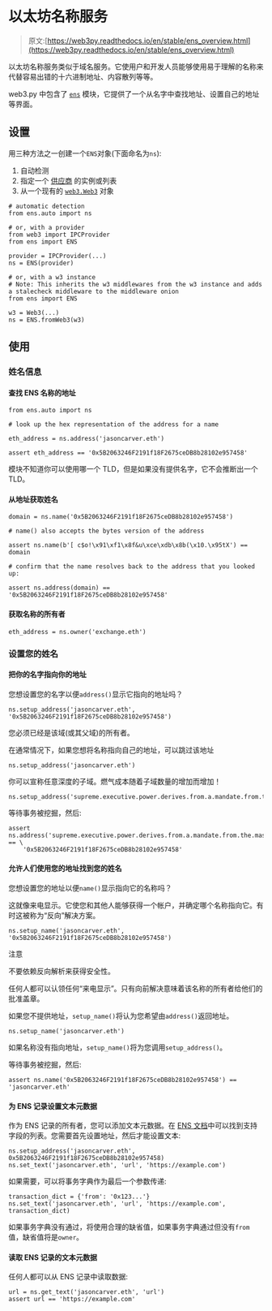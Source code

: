 # 以太坊名称服务

> 原文:[https://web3py.readthedocs.io/en/stable/ens_overview.html](https://web3py.readthedocs.io/en/stable/ens_overview.html)

 以太坊名称服务类似于域名服务。它使用户和开发人员能够使用易于理解的名称来代替容易出错的十六进制地址、内容散列等等。

web3.py 中包含了 [`ens`](ens.html#module-ens "ens") 模块，它提供了一个从名字中查找地址、设置自己的地址等界面。

## 设置

用三种方法之一创建一个`ENS`对象(下面命名为`ns`):

1.  自动检测
2.  指定一个 [供应商](providers.html#providers) 的实例或列表
3.  从一个现有的 [`web3.Web3`](web3.main.html#web3.Web3 "web3.Web3") 对象

```
# automatic detection
from ens.auto import ns

# or, with a provider
from web3 import IPCProvider
from ens import ENS

provider = IPCProvider(...)
ns = ENS(provider)

# or, with a w3 instance
# Note: This inherits the w3 middlewares from the w3 instance and adds a stalecheck middleware to the middleware onion
from ens import ENS

w3 = Web3(...)
ns = ENS.fromWeb3(w3) 
```

## 使用

### 姓名信息

 #### 查找 ENS 名称的地址

```
from ens.auto import ns

# look up the hex representation of the address for a name

eth_address = ns.address('jasoncarver.eth')

assert eth_address == '0x5B2063246F2191f18F2675ceDB8b28102e957458' 
```

模块不知道你可以使用哪一个 TLD，但是如果没有提供名字，它不会推断出一个 TLD。 

#### 从地址获取姓名

```
domain = ns.name('0x5B2063246F2191f18F2675ceDB8b28102e957458')

# name() also accepts the bytes version of the address

assert ns.name(b'[ c$o!\x91\xf1\x8f&u\xce\xdb\x8b(\x10.\x95tX') == domain

# confirm that the name resolves back to the address that you looked up:

assert ns.address(domain) == '0x5B2063246F2191f18F2675ceDB8b28102e957458' 
```

#### 获取名称的所有者

```
eth_address = ns.owner('exchange.eth') 
```

### 设置您的姓名

#### 把你的名字指向你的地址

您想设置您的名字以便`address()`显示它指向的地址吗？

```
ns.setup_address('jasoncarver.eth', '0x5B2063246F2191f18F2675ceDB8b28102e957458') 
```

您必须已经是该域(或其父域)的所有者。

在通常情况下，如果您想将名称指向自己的地址，可以跳过该地址

```
ns.setup_address('jasoncarver.eth') 
```

你可以宣称任意深度的子域。燃气成本随着子域数量的增加而增加！

```
ns.setup_address('supreme.executive.power.derives.from.a.mandate.from.the.masses.jasoncarver.eth') 
```

等待事务被挖掘，然后:

```
assert ns.address('supreme.executive.power.derives.from.a.mandate.from.the.masses.jasoncarver.eth') == \
    '0x5B2063246F2191f18F2675ceDB8b28102e957458' 
```

#### 允许人们使用您的地址找到您的姓名

您想设置您的地址以便`name()`显示指向它的名称吗？

这就像来电显示。它使您和其他人能够获得一个帐户，并确定哪个名称指向它。有时这被称为“反向”解决方案。

```
ns.setup_name('jasoncarver.eth', '0x5B2063246F2191f18F2675ceDB8b28102e957458') 
```

注意

不要依赖反向解析来获得安全性。

任何人都可以认领任何“来电显示”。只有向前解决意味着该名称的所有者给他们的批准盖章。

如果您不提供地址，`setup_name()`将认为您希望由`address()`返回地址。

```
ns.setup_name('jasoncarver.eth') 
```

如果名称没有指向地址，`setup_name()`将为您调用`setup_address()`。

等待事务被挖掘，然后:

```
assert ns.name('0x5B2063246F2191f18F2675ceDB8b28102e957458') == 'jasoncarver.eth' 
```

#### 为 ENS 记录设置文本元数据

作为 ENS 记录的所有者，您可以添加文本元数据。在 [ENS 文档](https://docs.ens.domains/contract-api-reference/publicresolver#get-text-data)中可以找到支持字段的列表。您需要首先设置地址，然后才能设置文本:

```
ns.setup_address('jasoncarver.eth', 0x5B2063246F2191f18F2675ceDB8b28102e957458)
ns.set_text('jasoncarver.eth', 'url', 'https://example.com') 
```

如果需要，可以将事务字典作为最后一个参数传递:

```
transaction_dict = {'from': '0x123...'}
ns.set_text('jasoncarver.eth', 'url', 'https://example.com', transaction_dict) 
```

如果事务字典没有通过，将使用合理的缺省值，如果事务字典通过但没有`from`值，缺省值将是`owner`。

#### 读取 ENS 记录的文本元数据

任何人都可以从 ENS 记录中读取数据:

```
url = ns.get_text('jasoncarver.eth', 'url')
assert url == 'https://example.com' 
```
